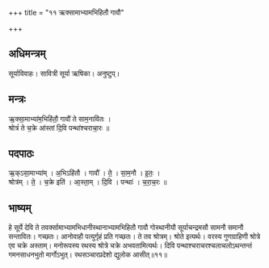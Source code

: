 +++
title = "११ ऋक्सामाभ्यामभिहितौ गावौ"

+++
## अधिमन्त्रम्
सूर्याविवाहः। सावित्री सूर्या ऋषिका। अनुष्टुप्।

## मन्त्रः
ऋ॒क्सा॒माभ्या॑म॒भिहि॑तौ॒ गावौ॑ ते साम॒नावि॑तः ।  
श्रोत्रं॑ ते च॒क्रे आ॑स्तां दि॒वि पन्था॑श्चराचा॒रः ॥

## पदपाठः
ऋ॒क्ऽसा॒माभ्या॑म् । अ॒भिऽहि॑तौ । गावौ॑ । ते॒ । सा॒म॒नौ । इ॒तः॒ ।  
श्रोत्र॑म् । ते॒ । च॒क्रे इति॑ । आ॒स्ता॒म् । दि॒वि । पन्थाः॑ । च॒रा॒च॒रः ॥

## भाष्यम्
हे सूर्ये देवि ते तवर्क्सामाभ्यामभिधानीस्थानाभ्यामभिहितौ गावौ गोस्थानीयौ सूर्याचन्द्रमसौ सामनौ समानौ सन्तावितः। गच्छतः। आनोवाहौ पत्युर्गृहं प्रति गच्छतः। ते तव श्रोत्रम्। श्रोते इत्यर्थः। वरस्य गुणग्राहिणी श्रोत्रे एव चक्रे अस्ताम्। मनोरूपस्य रथस्य श्रोत्रे चक्रे अभवतामित्यर्थः। दिवि पन्थाश्चराचरश्चलाचलोऽथन्तन्तं गमनसाधनभुतो मार्गोऽभुत्। रथसञ्चारप्रदेशो द्युलोक आसीत्॥११॥